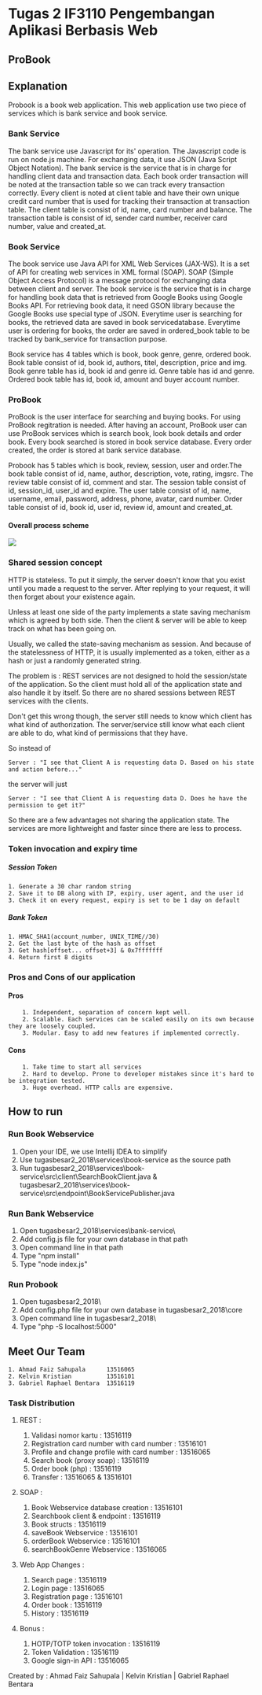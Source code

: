 # Tugas 2 IF3110 Pengembangan Aplikasi Berbasis Web 

## ProBook

## Explanation

Probook is a book web application. This web application use two piece of services which is bank service and book service.

### Bank Service
The bank service use Javascript for its' operation. The Javascript code is run on node.js machine. For exchanging data, it use JSON (Java Script Object Notation). The bank service is the service that is in charge for handling client data and transaction data. Each book order transaction will be noted at the transaction table so we can track every transaction correctly. Every client is noted at client table and have their own unique credit card number that is used for tracking their transaction at transaction table. The client table is consist of id, name, card number and balance. The transaction table is consist of id, sender card number, receiver card number, value and created_at.

### Book Service
The book service use Java API for XML Web Services (JAX-WS). It is a set of API for creating web services in XML formal (SOAP). SOAP (Simple Object Access Protocol) is a message protocol for exchanging data between client and server. The book service is the service that is in charge for handling book data that is retrieved from Google Books using Google Books API. For retrieving book data, it need GSON library because the Google Books use special type of JSON. Everytime user is searching for books, the retrieved data are saved in book servicedatabase. Everytime user is ordering for books, the order are saved in ordered_book table to be tracked by bank_service for transaction purpose.

Book service has 4 tables which is book, book genre, genre, ordered book. Book table consist of id, book id, authors, titel, description, price and img. Book genre table has id, book id and genre id. Genre table has id and genre. Ordered book table has id, book id, amount and buyer account number.

### ProBook 
ProBook is the user interface for searching and buying books. For using ProBook regitration is needed. After having an account, ProBook user can use ProBook services which is search book, look book details and order book. Every book searched is stored in book service database. Every order created, the order is stored at bank service database. 

Probook has 5 tables which is book, review, session, user and order.The book table consist of id, name, author, description, vote, rating, imgsrc. The review table consist of id, comment and star. The session table consist of id, session_id, user_id and expire. The user table consist of id, name, username, email, password, address, phone, avatar, card number. Order table consist of id, book id, user id, review id, amount and created_at.

#### Overall process scheme
![](temp/architecture.png)

### Shared session concept
HTTP is stateless. To put it simply, the server doesn't know that you exist
until you made a request to the server. After replying to your request, it
will then forget about your existence again.

Unless at least one side of the party implements a state saving mechanism
which is agreed by both side. Then the client & server will be able
to keep track on what has been going on.

Usually, we called the state-saving mechanism as session. And because of the 
statelessness of HTTP, it is usually implemented as a token, either as a hash
or just a randomly generated string.

The problem is : REST services are not designed to hold the session/state of the
application. So the client must hold all of the application state and also
handle it by itself. So there are no shared sessions between REST services
with the clients.

Don't get this wrong though, the server still needs to know which client
has what kind of authorization. The server/service still know what each client
are able to do, what kind of permissions that they have.

So instead of

    Server : "I see that Client A is requesting data D. Based on his state and action before..."

the server will just

    Server : "I see that Client A is requesting data D. Does he have the permission to get it?"

So there are a few advantages not sharing the application state. The
services are more lightweight and faster since there are less to process.


### Token invocation and expiry time

##### Session Token
    1. Generate a 30 char random string
    2. Save it to DB along with IP, expiry, user agent, and the user id
    3. Check it on every request, expiry is set to be 1 day on default

##### Bank Token
    1. HMAC_SHA1(account_number, UNIX_TIME//30)
    2. Get the last byte of the hash as offset
    3. Get hash[offset... offset+3] & 0x7fffffff
    4. Return first 8 digits

### Pros and Cons of our application 

#### Pros
        1. Independent, separation of concern kept well.
        2. Scalable. Each services can be scaled easily on its own because they are loosely coupled.
        3. Modular. Easy to add new features if implemented correctly.
#### Cons
        1. Take time to start all services
        2. Hard to develop. Prone to developer mistakes since it's hard to be integration tested.
        3. Huge overhead. HTTP calls are expensive.

## How to run

### Run Book Webservice
1. Open your IDE, we use Intellij IDEA to simplify
2. Use tugasbesar2_2018\services\book-service as the source path
3. Run tugasbesar2_2018\services\book-service\src\client\SearchBookClient.java & tugasbesar2_2018\services\book-service\src\endpoint\BookServicePublisher.java

### Run Bank Webservice
1. Open tugasbesar2_2018\services\bank-service\
2. Add config.js file for your own database in that path
3. Open command line in that path
4. Type "npm install"
5. Type "node index.js"

### Run Probook
1. Open tugasbesar2_2018\
2. Add config.php file for your own database in tugasbesar2_2018\core
3. Open command line in tugasbesar2_2018\
4. Type "php -S localhost:5000"

## Meet Our Team

    1. Ahmad Faiz Sahupala      13516065
    2. Kelvin Kristian          13516101
    3. Gabriel Raphael Bentara  13516119

### Task Distribution

1. REST :
    1. Validasi nomor kartu                         : 13516119
    2. Registration card number with card number    : 13516101
    3. Profile and change profile with card number  : 13516065
    4. Search book (proxy soap)                     : 13516119
    5. Order book  (php)                            : 13516119
    6. Transfer                                     : 13516065 & 13516101

2. SOAP :
    1. Book Webservice database creation    : 13516101
    2. Searchbook client & endpoint         : 13516119
    3. Book structs                         : 13516119
    4. saveBook Webservice                  : 13516101
    5. orderBook Webservice                 : 13516101
    6. searchBookGenre Webservice           : 13516065

3. Web App Changes :
    1. Search page          : 13516119
    2. Login page           : 13516065
    3. Registration page    : 13516101
    4. Order book           : 13516119
    5. History              : 13516119

4. Bonus :
    1. HOTP/TOTP token invocation   : 13516119
    2. Token Validation             : 13516119
    3. Google sign-in API           : 13516065

Created by : Ahmad Faiz Sahupala | Kelvin Kristian | Gabriel Raphael Bentara